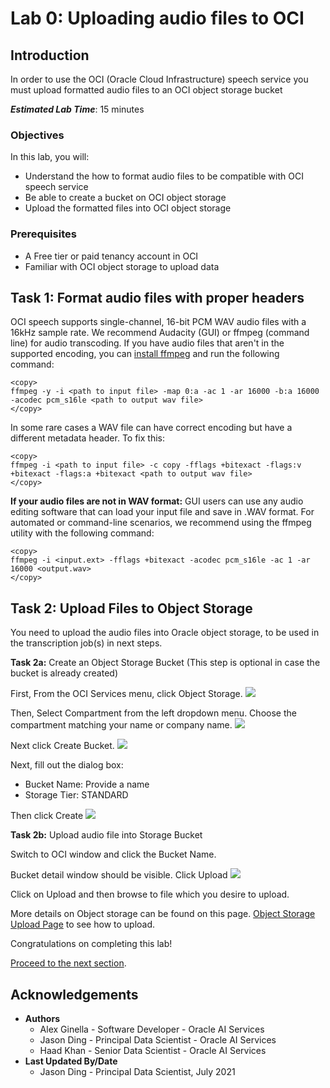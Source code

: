 # Lab 0: Uploading audio files to OCI

## Introduction

In order to use the OCI (Oracle Cloud Infrastructure) speech service you must upload formatted audio files to an OCI
object storage bucket

***Estimated Lab Time***: 15 minutes

### Objectives

In this lab, you will:
- Understand the how to format audio files to be compatible with OCI speech service
- Be able to create a bucket on OCI object storage
- Upload the formatted files into OCI object storage

### Prerequisites
- A Free tier or paid tenancy account in OCI
- Familiar with OCI object storage to upload data

## Task 1: Format audio files with proper headers

OCI speech supports single-channel, 16-bit PCM WAV audio files with a 16kHz sample rate. We recommend Audacity (GUI) or ffmpeg (command line) for audio transcoding. 
If you have audio files that aren't in the supported encoding, you can [install ffmpeg](https://ffmpeg.org/download.html) and run the following command:

    <copy>
    ffmpeg -y -i <path to input file> -map 0:a -ac 1 -ar 16000 -b:a 16000 -acodec pcm_s16le <path to output wav file>
    </copy>

In some rare cases a WAV file can have correct encoding but have a different metadata header. To fix this:

    <copy>
    ffmpeg -i <path to input file> -c copy -fflags +bitexact -flags:v +bitexact -flags:a +bitexact <path to output wav file>
    </copy>

<strong>If your audio files are not in WAV format:</strong>
GUI users can use any audio editing software that can load your input file and save in .WAV format. For automated or command-line scenarios, we recommend using the ffmpeg utility with the following command:

    <copy>
    ffmpeg -i <input.ext> -fflags +bitexact -acodec pcm_s16le -ac 1 -ar 16000 <output.wav>
    </copy>

## Task 2: Upload Files to Object Storage

You need to upload the audio files into Oracle object storage, to be used in the transcription job(s) in next steps.


**Task 2a:** Create an Object Storage Bucket (This step is optional in case the bucket is already created)

First, From the OCI Services menu, click Object Storage.
![](../../anomaly-detection/images/cloudstoragebucket.png " ")

Then, Select Compartment from the left dropdown menu. Choose the compartment matching your name or company name.
![](../../anomaly-detection/images/createCompartment.png " ")

Next click Create Bucket.
![](../../anomaly-detection/images/createbucketbutton.png " ")

Next, fill out the dialog box:
* Bucket Name: Provide a name <br/>
* Storage Tier: STANDARD

Then click Create
![](../../anomaly-detection/images/pressbucketbutton.png " ")

**Task 2b:** Upload audio file into Storage Bucket

Switch to OCI window and click the Bucket Name.

Bucket detail window should be visible. Click Upload
![](../../anomaly-detection/images/bucketdetail.png " ")

Click on Upload and then browse to file which you desire to upload.


More details on Object storage can be found on this page. [Object Storage Upload Page](https://oracle.github.io/learning-library/oci-library/oci-hol/object-storage/workshops/freetier/index.html?lab=object-storage) to see how to upload.


Congratulations on completing this lab!

[Proceed to the next section](#next).

## Acknowledgements
* **Authors**
    * Alex Ginella - Software Developer - Oracle AI Services
    * Jason Ding - Principal Data Scientist - Oracle AI Services
    * Haad Khan - Senior Data Scientist - Oracle AI Services
* **Last Updated By/Date**
    * Jason Ding - Principal Data Scientist, July 2021
